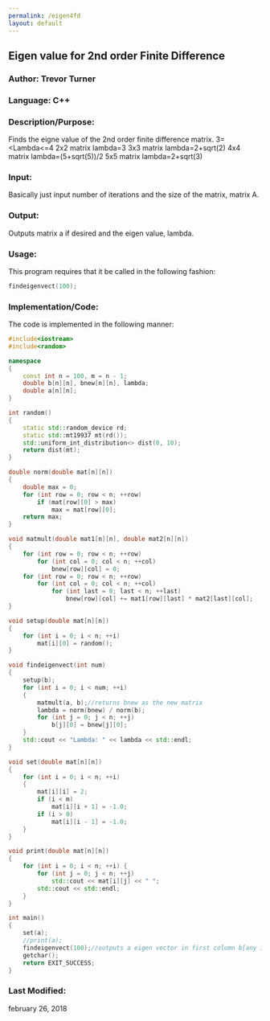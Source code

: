 ```yaml
---
permalink: /eigen4fd
layout: default
---
```


## Eigen value for 2nd order Finite Difference
### Author: Trevor Turner
### Language: C++

### Description/Purpose: 
Finds the eigne value of the 2nd order finite difference matrix. 3=<Lambda<=4
2x2 matrix lambda=3
3x3 matrix lambda=2+sqrt(2)
4x4 matrix lambda=(5+sqrt(5))/2
5x5 matrix lambda=2+sqrt(3)

### Input:
Basically just input number of iterations and the size of the matrix, matrix A. 

### Output: 
Outputs matrix a if desired and the eigen value, lambda. 

### Usage:
This program requires that it be called in the following fashion:
```c++
findeigenvect(100);
```
### Implementation/Code:
The code is implemented in the following manner:
```c++
#include<iostream>
#include<random>

namespace
{
	const int n = 100, m = n - 1;
	double b[n][n], bnew[n][n], lambda;
	double a[n][n];
}

int random()
{
	static std::random_device rd;
	static std::mt19937 mt(rd());
	std::uniform_int_distribution<> dist(0, 10);
	return dist(mt);
}

double norm(double mat[n][n])
{
	double max = 0;
	for (int row = 0; row < n; ++row)
		if (mat[row][0] > max)
			max = mat[row][0];
	return max;
}

void matmult(double mat1[n][n], double mat2[n][n])
{
	for (int row = 0; row < n; ++row)
		for (int col = 0; col < n; ++col)
			bnew[row][col] = 0;
	for (int row = 0; row < n; ++row)
		for (int col = 0; col < n; ++col)
			for (int last = 0; last < n; ++last)
				bnew[row][col] += mat1[row][last] * mat2[last][col];
}

void setup(double mat[n][n])
{
	for (int i = 0; i < n; ++i)
		mat[i][0] = random();
}

void findeigenvect(int num)
{
	setup(b);
	for (int i = 0; i < num; ++i)
	{
		matmult(a, b);//returns bnew as the new matrix
		lambda = norm(bnew) / norm(b);
		for (int j = 0; j < n; ++j)
			b[j][0] = bnew[j][0];
	}
	std::cout << "Lambda: " << lambda << std::endl;
}

void set(double mat[n][n])
{
	for (int i = 0; i < n; ++i)
	{
		mat[i][i] = 2;
		if (i < m)
			mat[i][i + 1] = -1.0;
		if (i > 0)
			mat[i][i - 1] = -1.0;
	}
}

void print(double mat[n][n])
{
	for (int i = 0; i < n; ++i) {
		for (int j = 0; j < n; ++j)
			std::cout << mat[i][j] << " ";
		std::cout << std::endl;
	}
}

int main()
{
	set(a);
	//print(a);
	findeigenvect(100);//outputs a eigen vector in first column b[any integer][0] and eigen value as lambda
	getchar();
	return EXIT_SUCCESS;
}
```

### Last Modified:
february 26, 2018
